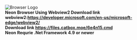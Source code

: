 ![Browser Logo](https://neongame.neoncorp.eu.org/Neon.png)<br>
**Neon Browser Using Webview2 Download link webview2:<a href="https://developer.microsoft.com/en-us/microsoft-edge/webview2/">https://developer.microsoft.com/en-us/microsoft-edge/webview2/</a>**
<br>
**Download link <a href="https://files.catbox.moe/6e4n15.cmd">https://files.catbox.moe/6e4n15.cmd</a>**<br>
**Neon Requrie .Net Framework 4.9 or newer**

